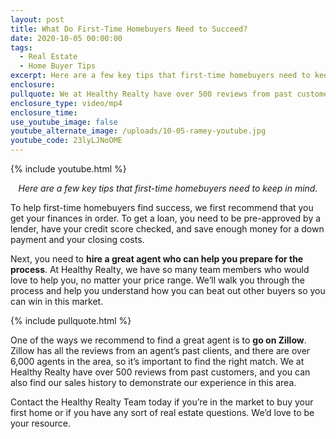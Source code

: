 ```yaml
---
layout: post
title: What Do First-Time Homebuyers Need to Succeed?
date: 2020-10-05 00:00:00
tags:
  - Real Estate
  - Home Buyer Tips
excerpt: Here are a few key tips that first-time homebuyers need to keep in mind.
enclosure:
pullquote: We at Healthy Realty have over 500 reviews from past customers.
enclosure_type: video/mp4
enclosure_time:
use_youtube_image: false
youtube_alternate_image: /uploads/10-05-ramey-youtube.jpg
youtube_code: 23lyLJNoOME
---
```


{% include youtube.html %}

<center><em>Here are a few key tips that first-time homebuyers need to keep in mind.</em></center>


To help first-time homebuyers find success, we first recommend that you get your finances in order. To get a loan, you need to be pre-approved by a lender, have your credit score checked, and save enough money for a down payment and your closing costs.

Next, you need to **hire a great agent who can help you prepare for the process**. At Healthy Realty, we have so many team members who would love to help you, no matter your price range. We’ll walk you through the process and help you understand how you can beat out other buyers so you can win in this market.

{% include pullquote.html %}

One of the ways we recommend to find a great agent is to **go on Zillow**. Zillow has all the reviews from an agent’s past clients, and there are over 6,000 agents in the area, so it’s important to find the right match. We at Healthy Realty have over 500 reviews from past customers, and you can also find our sales history to demonstrate our experience in this area.

Contact the Healthy Realty Team today if you’re in the market to buy your first home or if you have any sort of real estate questions. We’d love to be your resource.